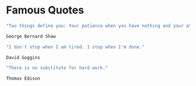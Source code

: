 # Famous Quotes

```sh
"Two things define you: Your patience when you have nothing and your attitude when you have everything."

George Bernard Shaw
```

```sh
"I don't stop when I am tired. I stop when I'm done."

David Goggins
```

```sh
"There is no substitute for hard work."

Thomas Edison
```
